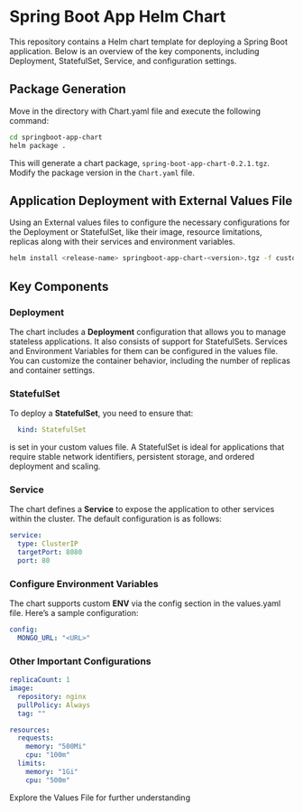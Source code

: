 # Spring Boot App Helm Chart

This repository contains a Helm chart template for deploying a Spring Boot application. Below is an overview of the key components, including Deployment, StatefulSet, Service, and configuration settings.
## Package Generation

Move in the directory with Chart.yaml file and execute the following command:
```bash
cd springboot-app-chart
helm package .
```
This will generate a chart package, `spring-boot-app-chart-0.2.1.tgz`. Modify the package version in the `Chart.yaml` file.

## Application Deployment with External Values File

Using an External values files to configure the necessary configurations for the Deployment or StatefulSet, like their image, resource limitations, replicas along with their services and environment variables.

```bash
helm install <release-name> springboot-app-chart-<version>.tgz -f custom-values.yaml
```

## Key Components

### Deployment

The chart includes a **Deployment** configuration that allows you to manage stateless applications. It also consists of support for StatefulSets. Services and Environment Variables for them can be configured in the values file. You can customize the container behavior, including the number of replicas and container settings. 

### StatefulSet

To deploy a **StatefulSet**, you need to ensure that:

```yaml
  kind: StatefulSet
```
is set in your custom values file. A StatefulSet is ideal for applications that require stable network identifiers, persistent storage, and ordered deployment and scaling.

### Service

The chart defines a **Service** to expose the application to other services within the cluster. The default configuration is as follows:

```yaml
service:
  type: ClusterIP
  targetPort: 8080
  port: 80
```

### Configure Environment Variables

The chart supports custom **ENV** via the config section in the values.yaml file. Here’s a sample configuration:

```yaml
config:
  MONGO_URL: "<URL>"
```

### Other Important Configurations 
```yaml
replicaCount: 1
image:
  repository: nginx
  pullPolicy: Always
  tag: ""

resources:
  requests:
    memory: "500Mi"
    cpu: "100m"
  limits:
    memory: "1Gi"
    cpu: "500m"
```

Explore the Values File for further understanding
